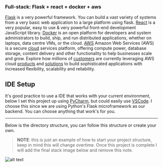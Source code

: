 ### Full-stack: Flask + react + docker + aws
[Flask](http://flask.pocoo.org/) is a very powerful framework. You can build a vast variety of systems from a very basic web application to a large platform using flask. [React](https://reactjs.org) is a very popular, easy to use & very powerful front-end development JavaScript library. [Docker](https://www.docker.com/) is an open platform for developers and system administrators to build, ship, and run distributed applications, whether on laptops, data centre VMs, or the cloud. [AWS](https://aws.amazon.com/) Amazon Web Services (AWS) is a secure [cloud](https://aws.amazon.com/what-is-cloud-computing/) services platform, offering compute power, database storage, content delivery and other functionality to help businesses scale and grow. Explore how millions of [customers](https://aws.amazon.com/solutions/case-studies/) are currently leveraging AWS cloud [products](https://aws.amazon.com/products/) and [solutions](https://aws.amazon.com/solutions/) to build sophisticated applications with increased flexibility, scalability and reliability.

## IDE Setup

It's good practice to use a IDE that works with your current environment, below I set this project up using [PyCharm](https://www.jetbrains.com/pycharm/), but could easily use [VSCode](https://code.visualstudio.com/).  I choose this since we are using Python's Flask microframework as our backend.  You can choose anything that work's for you.

---

Below is the directory structure, you can follow this structure or create your own.

> **NOTE**: this is just an example of how to start your project structure, keep in mind this will change overtime.  Once this project is complete I will add the final stack image below and remove this note.

![alt text](https://i.imgur.com/PYdKb6A.png)
